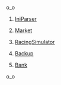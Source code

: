 o_o

1. [IniParser](/ParserForIniFile/ParserForIniFile)

2. [Market](/Shop/Shop)

3. [RacingSimulator](/RacingSimulatorOOP/RacingSimulator)

4. [Backup](/Backup/Backup)

5. [Bank](/BankOOP/BankOOP)

o_o

